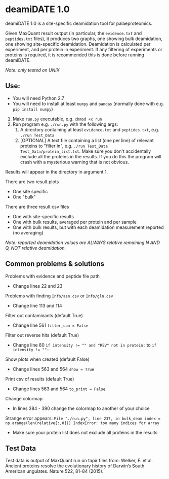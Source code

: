 # deamiDATE 1.0

deamiDATE 1.0 is a site-specific deamidation tool for palaeproteomics.

Given MaxQuant result output (in particular, the `evidence.txt` and `peptides.txt` files), it produces two graphs, one showing bulk deamidation, one showing site-specific deamidation.
Deamidation is calculated per experiment, and per protein in experiment. If any filtering of experiments or proteins is required, it is recommended this is done before running deamiDATE.

*Note: only tested on UNIX*

## Use:

* You will need Python 2.7
* You will need to install at least `numpy` and `pandas` (normally done with e.g. `pip install numpy`)

1. Make `run.py` executable, e.g. `chmod +x run`
2. Run program e.g. `./run.py` with the following args:
	1. A directory containing at least `evidence.txt` and `peptides.txt`, e.g. `./run Test_Data`
	2. [OPTIONAL] A text file containing a list (one per line) of relevant proteins to "filter in", e.g. `./run Test_Data Test_Data/protein_list.txt`. Make sure you don't accidentally exclude all the proteins in the results. If you do this the program will crash with a mysterious warning that is not obvious.

Results will appear in the directory in argument 1.

There are two result plots
* One site specific
* One "bulk"

There are three result csv files
* One with site-specific results
* One with bulk results, averaged per protein and per sample
* One with bulk results, but with each deamidation measurement reported (no averaging)

*Note: reported deamidation values are ALWAYS relative remaining N AND Q, NOT relative deamidation.*

## Common problems & solutions

Problems with evidence and peptide file path
* Change lines 22 and 23

Problems with finding `Info/asn.csv` or `Info/gln.csv`
* Change line 113 and 114

Filter out contaminants (default True)
* Change line 561 `filter_con = False`

Filter out reverse hits (default True)
* Change line 80 `if intensity != "" and "REV" not in protein:` to `if intensity != "":`

Show plots when created (default False)
* Change lines 563 and 564 `show = True`

Print csv of results (default True)
* Change lines 563 and 564 `to_print = False`

Change colormap
* In lines 384 - 390 change the colormap to another of your choice

Strange error appears:
`File "./run.py", line 237, in bulk_deam
	 index = np.arange(len(relative[:,0]))
IndexError: too many indices for array`
* Make sure your protein list does not exclude all proteins in the results

## Test Data

Test data is output of MaxQuant run on tapir files from:
Welker, F. et al. Ancient proteins resolve the evolutionary history of Darwin’s South American ungulates. Nature 522, 81–84 (2015).
